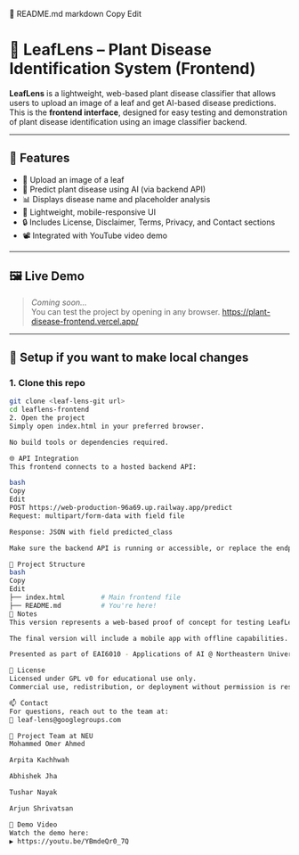 📄 README.md
markdown
Copy
Edit
# 🌿 LeafLens – Plant Disease Identification System (Frontend)

**LeafLens** is a lightweight, web-based plant disease classifier that allows users to upload an image of a leaf and get AI-based disease predictions. This is the **frontend interface**, designed for easy testing and demonstration of plant disease identification using an image classifier backend.

---

## 🚀 Features

- 🌱 Upload an image of a leaf
- 🧠 Predict plant disease using AI (via backend API)
- 📊 Displays disease name and placeholder analysis
- 🧾 Lightweight, mobile-responsive UI
- 🔒 Includes License, Disclaimer, Terms, Privacy, and Contact sections
- 📽️ Integrated with YouTube video demo

---

## 🖼️ Live Demo

> _Coming soon…_  
You can test the project  by opening in any browser.
> https://plant-disease-frontend.vercel.app/

---

## 🔧 Setup if you want to make local changes

### 1. Clone this repo

```bash
git clone <leaf-lens-git url>
cd leaflens-frontend
2. Open the project
Simply open index.html in your preferred browser.

No build tools or dependencies required.

🌐 API Integration
This frontend connects to a hosted backend API:

bash
Copy
Edit
POST https://web-production-96a69.up.railway.app/predict
Request: multipart/form-data with field file

Response: JSON with field predicted_class

Make sure the backend API is running or accessible, or replace the endpoint with your own.

📁 Project Structure
bash
Copy
Edit
├── index.html         # Main frontend file
├── README.md          # You're here!
📌 Notes
This version represents a web-based proof of concept for testing LeafLens.

The final version will include a mobile app with offline capabilities.

Presented as part of EAI6010 - Applications of AI @ Northeastern University.

📄 License
Licensed under GPL v0 for educational use only.
Commercial use, redistribution, or deployment without permission is restricted.

📫 Contact
For questions, reach out to the team at:
📧 leaf-lens@googlegroups.com

👥 Project Team at NEU
Mohammed Omer Ahmed

Arpita Kachhwah

Abhishek Jha

Tushar Nayak

Arjun Shrivatsan

🎥 Demo Video
Watch the demo here:
▶️ https://youtu.be/YBmdeQr0_7Q

